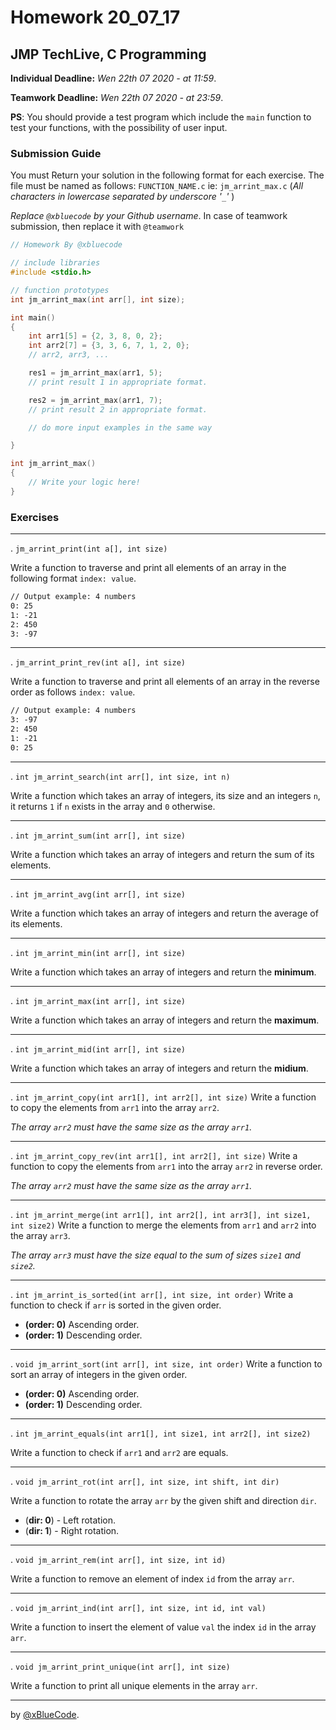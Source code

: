 # Homework 20_07_17

## JMP TechLive, C Programming

**Individual Deadline:** *Wen 22th 07 2020 - at 11:59*.

**Teamwork Deadline:** *Wen 22th 07 2020 - at 23:59*.

**PS**: You should provide a test program which include the `main` function to test your functions, with the possibility of user input.

### Submission Guide

You must Return your solution in the following format for each exercise. The file must be named as follows: `FUNCTION_NAME.c` ie: `jm_arrint_max.c` (*All characters in lowercase separated by underscore '`_`'* )

*Replace `@xbluecode` by your Github username*. In case of teamwork submission, then replace it with `@teamwork`

```c
// Homework By @xbluecode

// include libraries
#include <stdio.h>

// function prototypes
int jm_arrint_max(int arr[], int size);

int main()
{
    int arr1[5] = {2, 3, 8, 0, 2};
    int arr2[7] = {3, 3, 6, 7, 1, 2, 0};
    // arr2, arr3, ...

    res1 = jm_arrint_max(arr1, 5);
    // print result 1 in appropriate format.

    res2 = jm_arrint_max(arr1, 7);
    // print result 2 in appropriate format.

    // do more input examples in the same way

}

int jm_arrint_max()
{
    // Write your logic here!
}

```

### Exercises

****

. `jm_arrint_print(int a[], int size)`

Write a function to traverse and print all elements of an array in the following format `index: value`.

```txt
// Output example: 4 numbers
0: 25
1: -21
2: 450
3: -97
```

****

. `jm_arrint_print_rev(int a[], int size)`

Write a function to traverse and print all elements of an array in the reverse order as follows `index: value`.

```txt
// Output example: 4 numbers
3: -97
2: 450
1: -21
0: 25
```

****

. `int jm_arrint_search(int arr[], int size, int n)`

Write a function which takes an array of integers, its size and an integers `n`, it returns `1` if `n` exists in the array and `0` otherwise.

****

. `int jm_arrint_sum(int arr[], int size)`

Write a function which takes an array of integers and return the sum of its elements.

****

. `int jm_arrint_avg(int arr[], int size)`

Write a function which takes an array of integers and return the average of its elements.

****

. `int jm_arrint_min(int arr[], int size)`

Write a function which takes an array of integers and return the **minimum**.


****

. `int jm_arrint_max(int arr[], int size)`

Write a function which takes an array of integers and return the **maximum**.

****

. `int jm_arrint_mid(int arr[], int size)`

Write a function which takes an array of integers and return the **midium**.

****

. `int jm_arrint_copy(int arr1[], int arr2[], int size)`
Write a function to copy the elements from `arr1` into the array `arr2`.

*The array `arr2` must have the same size as the array `arr1`.*

****

. `int jm_arrint_copy_rev(int arr1[], int arr2[], int size)`
Write a function to copy the elements from `arr1` into the array `arr2` in reverse order.

*The array `arr2` must have the same size as the array `arr1`.*

****

. `int jm_arrint_merge(int arr1[], int arr2[], int arr3[], int size1, int size2)`
Write a function to merge the elements from `arr1` and `arr2` into the array `arr3`.

*The array `arr3` must have the size equal to the sum of sizes `size1` and `size2`.*

****

. `int jm_arrint_is_sorted(int arr[], int size, int order)`
Write a function to check if `arr` is sorted in the given order.

- **(order: 0)** Ascending order.
- **(order: 1)** Descending order.

****

. `void jm_arrint_sort(int arr[], int size, int order)`
Write a function to sort an array of integers in the given order.

- **(order: 0)** Ascending order.
- **(order: 1)** Descending order.

****

. `int jm_arrint_equals(int arr1[], int size1, int arr2[], int size2)`

Write a function to check if `arr1` and `arr2` are equals.

****

. `void jm_arrint_rot(int arr[], int size, int shift, int dir)`

Write a function to rotate the array `arr` by the given shift and direction `dir`.

- (**dir: 0**) - Left rotation.
- (**dir: 1**) - Right rotation.

****

. `void jm_arrint_rem(int arr[], int size, int id)`

Write a function to remove an element of index `id` from the array `arr`.

****

. `void jm_arrint_ind(int arr[], int size, int id, int val)`

Write a function to insert the element of value `val` the index `id` in the array `arr`.

****

. `void jm_arrint_print_unique(int arr[], int size)`

Write a function to print all unique elements in the array `arr`.

****
by [@xBlueCode](https://github.com/xBlueCode).
